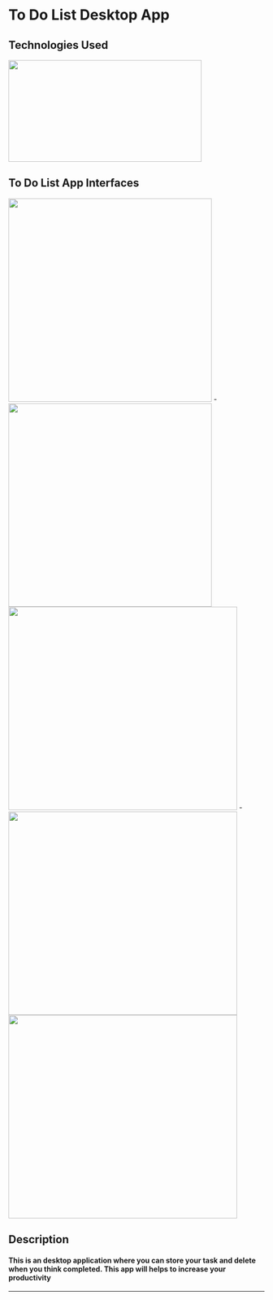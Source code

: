 # To Do List Desktop App


## Technologies Used
<img src="https://github.com/sachinseengh/ToDo-List/assets/108042077/a47061b1-3856-473a-ad62-7cc02410a416" width="380" height="200">


## To Do List App Interfaces

<img src="https://github.com/sachinseengh/ToDo-List/assets/108042077/469c9632-0ebb-4448-8316-5c15a9f98c38" width="400" height="400">
<span>-</span>
<img src="https://github.com/sachinseengh/ToDo-List/assets/108042077/c4ab38d5-b208-4cf6-83d0-9b14bab71f5c" width="400" height="400">

<img src="https://github.com/sachinseengh/ToDo-List/assets/108042077/8fc601c3-1c07-4fef-ae5c-e0754c1ffe45" width="450" height="400">
<span>-</span>
<img src="https://github.com/sachinseengh/ToDo-List/assets/108042077/47ad032c-f8ca-445b-9a9b-ad32bf330ec5" width="450" height="400">

<img src="https://github.com/sachinseengh/ToDo-List/assets/108042077/cf28903e-cd32-4d69-b481-5dcbb7c5d7be" width="450" height="400">

## Description
#### This is an desktop application where you can store your task and delete when you think completed. This app will helps to increase your productivity
---

